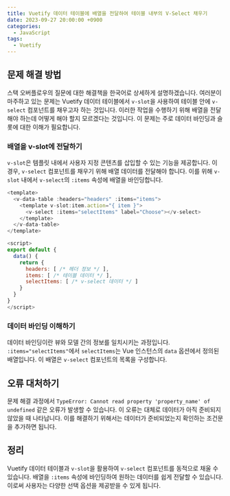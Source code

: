 ```yaml
---
title: Vuetify 데이터 테이블에 배열을 전달하여 테이블 내부의 V-Select 채우기
date: 2023-09-27 20:00:00 +0900
categories:
  - JavaScript
tags:
  - Vuetify
---
```


## 문제 해결 방법

스택 오버플로우의 질문에 대한 해결책을 한국어로 상세하게 설명하겠습니다. 여러분이 마주하고 있는 문제는 Vuetify 데이터 테이블에서 `v-slot`을 사용하여 테이블 안에 `v-select` 컴포넌트를 채우고자 하는 것입니다. 이러한 작업을 수행하기 위해 배열을 전달해야 하는데 어떻게 해야 할지 모르겠다는 것입니다. 이 문제는 주로 데이터 바인딩과 슬롯에 대한 이해가 필요합니다.

### 배열을 v-slot에 전달하기

`v-slot`은 템플릿 내에서 사용자 지정 콘텐츠를 삽입할 수 있는 기능을 제공합니다. 이 경우, `v-select` 컴포넌트를 채우기 위해 배열 데이터를 전달해야 합니다. 이를 위해 `v-slot` 내에서 `v-select`의 `:items` 속성에 배열을 바인딩합니다.

```javascript
<template>
  <v-data-table :headers="headers" :items="items">
    <template v-slot:item.action="{ item }">
      <v-select :items="selectItems" label="Choose"></v-select>
    </template>
  </v-data-table>
</template>

<script>
export default {
  data() {
    return {
      headers: [ /* 헤더 정보 */ ],
      items: [ /* 테이블 데이터 */ ],
      selectItems: [ /* v-select 데이터 */ ]
    }
  }
}
</script>
```

### 데이터 바인딩 이해하기

데이터 바인딩이란 뷰와 모델 간의 정보를 일치시키는 과정입니다. `:items="selectItems"`에서 `selectItems`는 Vue 인스턴스의 `data` 옵션에서 정의된 배열입니다. 이 배열은 `v-select` 컴포넌트의 목록을 구성합니다.

## 오류 대처하기

문제 해결 과정에서 `TypeError: Cannot read property 'property_name' of undefined` 같은 오류가 발생할 수 있습니다. 이 오류는 대체로 데이터가 아직 준비되지 않았을 때 나타납니다. 이를 해결하기 위해서는 데이터가 준비되었는지 확인하는 조건문을 추가하면 됩니다.

## 정리

Vuetify 데이터 테이블과 `v-slot`을 활용하여 `v-select` 컴포넌트를 동적으로 채울 수 있습니다. 배열을 `:items` 속성에 바인딩하여 원하는 데이터를 쉽게 전달할 수 있습니다. 이로써 사용자는 다양한 선택 옵션을 제공받을 수 있게 됩니다.